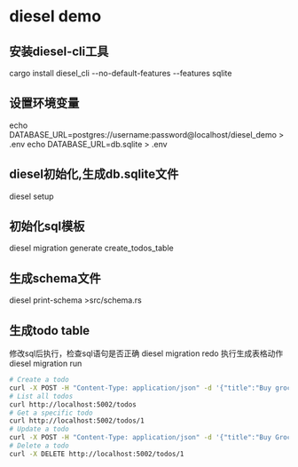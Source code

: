 # diesel demo

## 安装diesel-cli工具
cargo install diesel_cli --no-default-features --features sqlite
## 设置环境变量
echo DATABASE_URL=postgres://username:password@localhost/diesel_demo > .env
echo DATABASE_URL=db.sqlite > .env
## diesel初始化,生成db.sqlite文件
diesel setup
## 初始化sql模板
diesel migration generate create_todos_table
## 生成schema文件
diesel print-schema >src/schema.rs

## 生成todo table 
修改sql后执行，检查sql语句是否正确
diesel migration redo
执行生成表格动作
diesel migration run

```bash
# Create a todo
curl -X POST -H "Content-Type: application/json" -d '{"title":"Buy groceries","content":"banana,milk"}' http://localhost:5002/todos
# List all todos
curl http://localhost:5002/todos
# Get a specific todo
curl http://localhost:5002/todos/1
# Update a todo
curl -X POST -H "Content-Type: application/json" -d '{"title":"Buy Groceries", "content": "banana"}' http://localhost:5002/todos/1
# Delete a todo
curl -X DELETE http://localhost:5002/todos/1
```